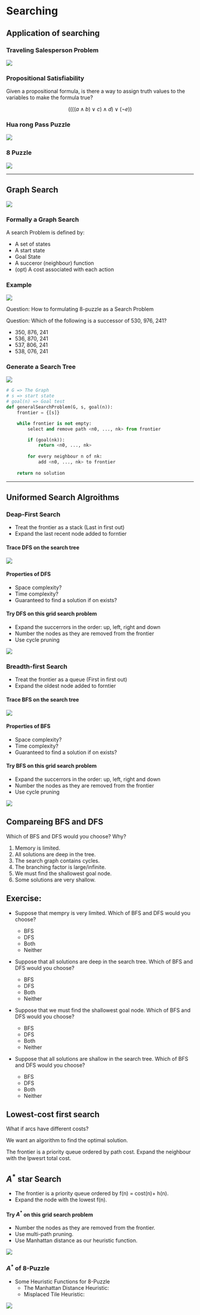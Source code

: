 # Searching

## Application of searching

### Traveling Salesperson Problem
<img src="00.png" />

### Propositional Satisfiability

Given a propositional formula, is there a way to assign truth values to the variables to make the formula true?

$$
((((a \wedge b) \vee c) \wedge d) \vee (\neg e))
$$

### Hua rong Pass Puzzle

<img src="01.png" />

### 8 Puzzle

<img src="02.png" />

---

## Graph Search

<img src="03.png" />

### Formally a Graph Search

A search Problem is defined by:

-  A set of states
-  A start state
-  Goal State
-  A succeror (neighbour) function
-  (opt) A cost associated with each action

### Example

<img src="04.png" />

Question: How to formulating 8-puzzle as a Search Problem

Question: Which of the following is a successor of 530, 976, 241?

- 350, 876, 241
- 536, 870, 241
- 537, 806, 241
- 538, 076, 241

### Generate a Search Tree
<img src="05.png" />

```Python
# G => The Graph
# s => start state
# goal(n) => Goal test
def generalSearchProblem(G, s, goal(n)):
    frontier = {[s]}

    while frontier is not empty:
        select and remove path <n0, ..., nk> from frontier

        if (goal(nk)):
            return <n0, ..., nk> 
        
        for every neighbour n of nk:
            add <n0, ..., nk> to frontier
        
    return no solution
```

---


## Uniformed Search Algroithms

### Deap-First Search

- Treat the frontier as a stack (Last in first out)
- Expand the last recent node added to forntier

#### Trace DFS on the search tree

<img src="06.png" />

#### Properties of DFS
- Space complexity?
- Time complexity?
- Guaranteed to find a solution if on exists?

#### Try DFS on this grid search problem
- Expand the succerrors in the order: up, left, right and down
- Number the nodes as they are removed from the frontier
- Use cycle pruning
<img src="07.png" />

### Breadth-first Search

- Treat the frontier as a queue (First in first out)
- Expand the oldest node added to forntier

#### Trace BFS on the search tree

<img src="06.png" />

#### Properties of BFS
- Space complexity?
- Time complexity?
- Guaranteed to find a solution if on exists?

#### Try BFS on this grid search problem
- Expand the succerrors in the order: up, left, right and down
- Number the nodes as they are removed from the frontier
- Use cycle pruning
<img src="07.png" />

## Compareing BFS and DFS

Which of BFS and DFS would you choose? Why?
1. Memory is limited.
2. All solutions are deep in the tree.
3. The search graph contains cycles.
4. The branching factor is large/infinite.
5. We must find the shallowest goal node.
6. Some solutions are very shallow.

## Exercise:

- Suppose that mempry is very limited. Which of BFS and DFS would you choose?
  - BFS
  - DFS
  - Both
  - Neither

- Suppose that all solutions are deep in the search tree. Which of BFS and DFS would you choose?
  - BFS
  - DFS
  - Both
  - Neither

- Suppose that we must find the shallowest goal node. Which of BFS and DFS would you choose?
  - BFS
  - DFS
  - Both
  - Neither

- Suppose that all solutions are shallow in the search tree. Which of BFS and DFS would you choose?
  - BFS
  - DFS
  - Both
  - Neither

## Lowest-cost first search
What if arcs have different costs?

We want an algorithm to find the optimal solution.

The frontier is a priority queue ordered by path cost. Expand the neighbour with the lpwesrt total cost.

## $A^*$ star Search

- The frontier is a priority queue ordered by f(n) = cost(n)+ h(n).
- Expand the node with the lowest f(n).

#### Try $A^*$ on this grid search problem
- Number the nodes as they are removed from the frontier. 
- Use multi-path pruning.
- Use Manhattan distance as our heuristic function.

<img src="07.png" />

### $A^*$ of 8-Puzzle

- Some Heuristic Functions for 8-Puzzle
  - The Manhattan Distance Heuristic:
  - Misplaced Tile Heuristic:

<img src="02.png" />
